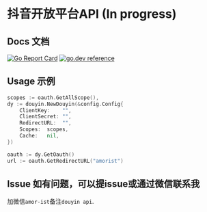 # 抖音开放平台API (In progress)

## Docs 文档

[![Go Report Card](https://goreportcard.com/badge/github.com/amorist/douyin)](https://goreportcard.com/report/github.com/amorist/douyin)
[![go.dev reference](https://img.shields.io/badge/go.dev-reference-007d9c?logo=go&logoColor=white&style=flat-square)](https://pkg.go.dev/github.com/amorist/douyin?tab=doc)

## Usage 示例

```go
scopes := oauth.GetAllScope(), 
dy := douyin.NewDouyin(&config.Config{
    ClientKey:    "",
    ClientSecret: "",
    RedirectURL:  "",
    Scopes:  scopes,
    Cache:   nil,
})

oauth := dy.GetOauth()
url := oauth.GetRedirectURL("amorist")
```

## Issue 如有问题，可以提issue或通过微信联系我

加微信`amor-ist`备注`douyin api`.

